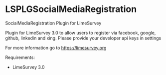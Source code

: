 # LSPLGSocialMediaRegistration
SocialMediaRegistration Plugin for LimeSurvey

Plugin for LimeSurvey 3.0 to allow users to register via facebook, google, github, linkedin and xing.
Please provide your developer api keys in settings

For more information go to https://limesurvey.org

Requirements:
* LimeSurvey 3.0

